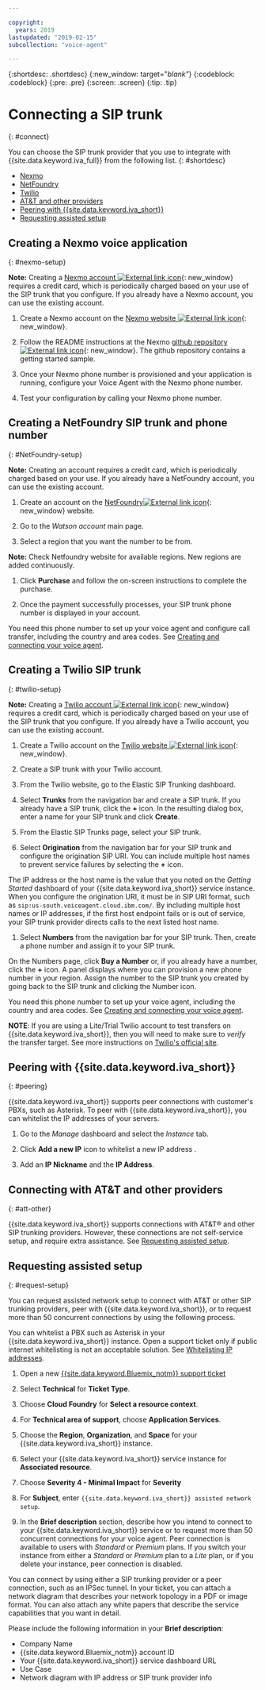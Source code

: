 ```yaml
---

copyright:
  years: 2019
lastupdated: "2019-02-15"
subcollection: "voice-agent"

---
```


{:shortdesc: .shortdesc}
{:new_window: target="_blank"_}
{:codeblock: .codeblock}
{:pre: .pre}
{:screen: .screen}
{:tip: .tip}


# Connecting a SIP trunk
{: #connect}

You can choose the SIP trunk provider that you use to integrate with {{site.data.keyword.iva_full}} from the following list.
{: #shortdesc}

* [Nexmo](#nexmo-setup)
* [NetFoundry](#NetFoundry-setup)
* [Twilio](#twilio-setup)
* [AT&T and other providers](#att-other)
* [Peering with {{site.data.keyword.iva_short}}](#peering)
* [Requesting assisted setup](#request-setup)

## Creating a Nexmo voice application
  {: #nexmo-setup}

  **Note:** Creating a [Nexmo account ![External link icon](../../icons/launch-glyph.svg "External link icon")](https://dashboard.nexmo.com/sign-up){: new_window} requires a credit card, which is periodically charged based on your use of the SIP trunk that you configure. If you already have a Nexmo account, you can use the existing account.

  1. Create a Nexmo account on the [Nexmo website ![External link icon](../../icons/launch-glyph.svg "External link icon")](https://dashboard.nexmo.com/sign-up){: new_window}.

  1. Follow the README instructions at the Nexmo [github repository ![External link icon](../../icons/launch-glyph.svg "External link icon")](https://github.com/nexmo-community/watson-voice-agent){: new_window}. The github repository contains a getting started sample.

  1. Once your Nexmo phone number is provisioned and your application is running, configure your Voice Agent with the Nexmo phone number.

  1. Test your configuration by calling your Nexmo phone number.


## Creating a NetFoundry SIP trunk and phone number
{: #NetFoundry-setup}

**Note:** Creating an account requires a credit card, which is periodically charged based on your use. If you already have a NetFoundry account, you can use the existing account.

1. Create an account on the [NetFoundry![External link icon](../../icons/launch-glyph.svg "External link icon")](https://watson.netfoundry.io/watson-login){: new_window} website.

1. Go to the _Watson account_ main page.

1. Select a region that you want the number to be from.

  **Note:** Check Netfoundry website for available regions. New regions are added continuously.

1. Click **Purchase** and follow the on-screen instructions to complete the purchase.

1. Once the payment successfully processes, your SIP trunk phone number is displayed in your account.

You need this phone number to set up your voice agent and configure call transfer, including the country and area codes. See [Creating and connecting your voice agent](/docs/services/voice-agent/getting-started.html#step3).


## Creating a Twilio SIP trunk
{: #twilio-setup}

**Note:** Creating a [Twilio account ![External link icon](../../icons/launch-glyph.svg "External link icon")](https://www.twilio.com/try-twilio){: new_window} requires a credit card, which is periodically charged based on your use of the SIP trunk that you configure. If you already have a Twilio account, you can use the existing account.

  1. Create a Twilio account on the [Twilio website ![External link icon](../../icons/launch-glyph.svg "External link icon")](https://www.twilio.com/try-twilio){: new_window}.

  1. Create a SIP trunk with your Twilio account.

  1. From the Twilio website, go to the Elastic SIP Trunking dashboard.

  1. Select **Trunks** from the navigation bar and create a SIP trunk. If you already have a SIP trunk, click the **+** icon. In the resulting dialog box, enter a name for your SIP trunk and click **Create**.

  1. From the Elastic SIP Trunks page, select your SIP trunk.

  1. Select **Origination** from the navigation bar for your SIP trunk and configure the origination SIP URI. You can include multiple host names to prevent service failures by selecting the **+** icon.

  The IP address or the host name is the value that you noted on the _Getting Started_ dashboard of your {{site.data.keyword.iva_short}} service instance. When you configure the origination URI, it must be in SIP URI format, such as `sip:us-south.voiceagent.cloud.ibm.com/`. By including multiple host names or IP addresses, if the first host endpoint fails or is out of service, your SIP trunk provider directs calls to the next listed host name.

  1. Select **Numbers** from the navigation bar for your SIP trunk. Then, create a phone number and assign it to your SIP trunk.

  On the Numbers page, click **Buy a Number** or, if you already have a number, click the **+** icon. A panel displays where you can provision a new phone number in your region. Assign the number to the SIP trunk you created by going back to the SIP trunk and clicking the Number icon.

  You need this phone number to set up your voice agent, including the country and area codes. See [Creating and connecting your voice agent](/docs/services/voice-agent/getting-started.html#step3).

  **NOTE**: If you are using a Lite/Trial Twilio account to test transfers on {{site.data.keyword.iva_short}}, then you will need to make sure to _verify_ the transfer target. See more instructions on [Twilio's official site](https://support.twilio.com/hc/en-us/articles/223136107-How-does-Twilio-s-Free-Trial-work-).

## Peering with {{site.data.keyword.iva_short}}
{: #peering}

{{site.data.keyword.iva_short}} supports peer connections with customer's PBXs, such as Asterisk. To peer with {{site.data.keyword.iva_short}}, you can whitelist the IP addresses of your servers.

1. Go to the _Manage_ dashboard and select the _Instance_ tab.

1. Click **Add a new IP** icon to whitelist a new IP address .

1. Add an **IP Nickname** and the **IP Address**.

## Connecting with AT&T and other providers
{: #att-other}

{{site.data.keyword.iva_short}} supports connections with AT&T&reg; and other SIP trunking providers. However, these connections are not self-service setup, and require extra assistance. See [Requesting assisted setup](#request-setup).

## Requesting assisted setup
{: #request-setup}

You can request assisted network setup to connect with AT&T or other SIP trunking providers, peer with {{site.data.keyword.iva_short}}, or to request more than 50 concurrent connections by using the following process.

You can whitelist a PBX such as Asterisk in your {{site.data.keyword.iva_short}} instance. Open a support ticket only if public internet whitelisting is not an acceptable solution. See [Whitelisting IP addresses](/docs/services/voice-agent/managing_IP_whitelist.html#whitelist_IP).

1. Open a new [{{site.data.keyword.Bluemix_notm}} support ticket](https://cloud.ibm.com/unifiedsupport/tickets/add)

1. Select **Technical** for **Ticket Type**.

1. Choose **Cloud Foundry** for **Select a resource context**.

1. For **Technical area of support**, choose **Application Services**.

1. Choose the **Region**, **Organization**, and **Space** for your {{site.data.keyword.iva_short}} instance.

1. Select your {{site.data.keyword.iva_short}} service instance for **Associated resource**.

1. Choose **Severity 4 - Minimal Impact** for **Severity**

1. For **Subject**, enter `{{site.data.keyword.iva_short}} assisted network setup`.

1. In the **Brief description** section, describe how you intend to connect to your {{site.data.keyword.iva_short}} service or to request more than 50 concurrent connections for your voice agent. Peer connection is available to users with _Standard_ or _Premium_ plans. If you switch your instance from either a _Standard_ or _Premium_ plan to a _Lite_ plan, or if you delete your instance, peer connection is disabled.

  You can connect by using either a SIP trunking provider or a peer connection, such as an IPSec tunnel. In your ticket, you can attach a network diagram that describes your network topology in a PDF or image format. You can also attach any white papers that describe the service capabilities that you want in detail.

  Please include the following information in your **Brief description**:
  * Company Name
  * {{site.data.keyword.Bluemix_notm}} account ID
  * Your {{site.data.keyword.iva_short}} service dashboard URL
  * Use Case
  * Network diagram with IP address or SIP trunk provider info
